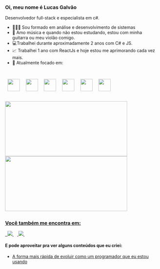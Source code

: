 ### Oi, meu nome é Lucas Galvão
Desenvolvedor full-stack e especialista em c#.

- 👩🏻‍💻 Sou formado em análise e desenvolvimento de sistemas
- 🎸 Amo música e quando não estou estudando, estou com minha guitarra ou meu violão comigo.
- 💻Trabalhei durante aproximadamente 2 anos com C# e JS.
- 📈 Trabalhei 1 ano com ReactJs e hoje estou me aprimorando cada vez mais.
- 🎯 Atualmente focado em:

&nbsp;
<div display="inline">
  &nbsp;&nbsp;<img width="40" height="40" src="https://cdn.jsdelivr.net/gh/devicons/devicon/icons/csharp/csharp-original.svg" />&nbsp;&nbsp;
  &nbsp;&nbsp;<img width="40" height="40" src="https://cdn.jsdelivr.net/gh/devicons/devicon/icons/javascript/javascript-original.svg" />&nbsp;&nbsp;
  &nbsp;&nbsp;<img width="40" height="40" src="https://cdn.jsdelivr.net/gh/devicons/devicon/icons/react/react-original.svg" />&nbsp;&nbsp;
  &nbsp;&nbsp;<img width="40" height="40" src="https://cdn.jsdelivr.net/gh/devicons/devicon/icons/html5/html5-original.svg" />&nbsp;&nbsp;
  &nbsp;&nbsp;<img width="40" height="40" src="https://cdn.jsdelivr.net/gh/devicons/devicon/icons/css3/css3-original.svg" />&nbsp;&nbsp;
  &nbsp;&nbsp;<img width="40" height="40" src="https://cdn.jsdelivr.net/gh/devicons/devicon/icons/microsoftsqlserver/microsoftsqlserver-plain.svg" />&nbsp;&nbsp;
</div>

##

<div style="display: flex; flex-direction: column;" height="200">
   <a href="https://github.com/LucasGalvaoDev">
   <img align=top height="180em" width="400em" src="https://github-readme-stats.vercel.app/api?username=LucasGalvaoDev&show_icons=true&theme=github_dark&include_all_commits=true&count_private=true"/>
   <img align=top height="180em" width="400em" src="https://github-readme-stats.vercel.app/api/top-langs/?username=LucasGalvaoDev&layout=compact&langs_count=7&theme=github_dark"/>
</div>

##

### Você também me encontra em:
&nbsp;<a href="https://www.linkedin.com/in/lucas-galvao-dev/">
  <img src="https://img.shields.io/badge/linkedin-%230077B5.svg?style=for-the-badge&logo=linkedin&logoColor=white">
</a>&nbsp;
&nbsp;<a href="https://www.instagram.com/galvao_lucas_/">
  <img src="https://img.shields.io/badge/Instagram-%23E4405F.svg?style=for-the-badge&logo=Instagram&logoColor=white">
</a>&nbsp;

#### E pode aproveitar pra ver alguns conteúdos que eu criei:
- <a href="https://www.linkedin.com/posts/lucas-galvao-dev_programaaexaeto-projetos-aprendizado-activity-7051202589664681984-Q3ww?utm_source=share&utm_medium=member_desktop">
    A forma mais rápida de evoluir como um programador que eu estou usando
  </a>
